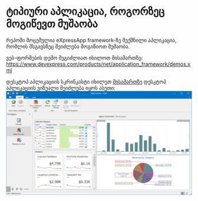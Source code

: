 # ტიპიური აპლიკაცია, როგორზეც მოგიწევთ მუშაობა

რეპოში მოცემულია eXpressApp framework-ზე შექმნილი აპლიკაცია, რომლის მსგავსზეც შეიძლება მოგიწიოთ მუშაობა.

ვებ-ფორმების დემო შეგიძლიათ იხილოთ მისამართზე: https://www.devexpress.com/products/net/application_framework/demos.xml

დესკტოპ აპლიკაციის სკრინკასტი იხილეთ <a href="https://www.devexpress.com/Products/NET/Application_Framework/i/screencasts/WinDemo.swf">მისამართზე</a>
დესკტოპ აპლიკაციის ვიზუალი შეიძლება იყოს ასეთი:
![alt tag](desktop-full-16.2.png)
